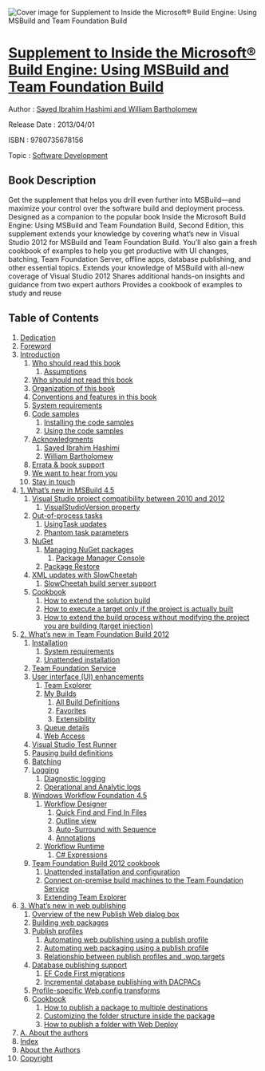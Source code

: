 ![Cover image for Supplement to Inside the Microsoft® Build Engine: Using MSBuild and Team Foundation Build](https://imgdetail.ebookreading.net/cover/cover/software_development/EB9780735678156.jpg)

[Supplement to Inside the Microsoft® Build Engine: Using MSBuild and Team Foundation Build](https://ebookreading.net/view/book/Supplement+to+Inside+the+Microsoft%C2%AE+Build+Engine%3A+Using+MSBuild+and+Team+Foundation+Build-EB9780735678156_1.html "Supplement to Inside the Microsoft® Build Engine: Using MSBuild and Team Foundation Build")
====================================================================================================================

Author : [Sayed Ibrahim Hashimi and William Bartholomew](https://ebookreading.net/search/author/Sayed+Ibrahim+Hashimi+and+William+Bartholomew)

Release Date : 2013/04/01

ISBN : 9780735678156

Topic : [Software Development](https://ebookreading.net/search/category/software-development)

Book Description
-----------------

Get the supplement that helps you drill even further into MSBuild—and maximize your control over the software build and deployment process. Designed as a companion to the popular book Inside the Microsoft Build Engine: Using MSBuild and Team Foundation Build, Second Edition, this supplement extends your knowledge by covering what’s new in Visual Studio 2012 for MSBuild and Team Foundation Build. You’ll also gain a fresh cookbook of examples to help you get productive with UI changes, batching, Team Foundation Server, offline apps, database publishing, and other essential topics.
Extends your knowledge of MSBuild with all-new coverage of Visual Studio 2012
Shares additional hands-on insights and guidance from two expert authors
Provides a cookbook of examples to study and reuse
              
Table of Contents
-----------------

1. [Dedication](https://ebookreading.net/view/book/Supplement+to+Inside+the+Microsoft%C2%AE+Build+Engine%3A+Using+MSBuild+and+Team+Foundation+Build-EB9780735678156_3.html)
1. [Foreword](https://ebookreading.net/view/book/Supplement+to+Inside+the+Microsoft%C2%AE+Build+Engine%3A+Using+MSBuild+and+Team+Foundation+Build-EB9780735678156_4.html)
1. [Introduction](https://ebookreading.net/view/book/Supplement+to+Inside+the+Microsoft%C2%AE+Build+Engine%3A+Using+MSBuild+and+Team+Foundation+Build-EB9780735678156_5.html)
    1. [Who should read this book](https://ebookreading.net/view/book/Supplement+to+Inside+the+Microsoft%C2%AE+Build+Engine%3A+Using+MSBuild+and+Team+Foundation+Build-EB9780735678156_5.html#who_should_read_thi)
        1. [Assumptions](https://ebookreading.net/view/book/Supplement+to+Inside+the+Microsoft%C2%AE+Build+Engine%3A+Using+MSBuild+and+Team+Foundation+Build-EB9780735678156_5.html#assumptions)
    1. [Who should not read this book](https://ebookreading.net/view/book/Supplement+to+Inside+the+Microsoft%C2%AE+Build+Engine%3A+Using+MSBuild+and+Team+Foundation+Build-EB9780735678156_5.html#who_should_not_read)
    1. [Organization of this book](https://ebookreading.net/view/book/Supplement+to+Inside+the+Microsoft%C2%AE+Build+Engine%3A+Using+MSBuild+and+Team+Foundation+Build-EB9780735678156_5.html#organization_of_thi)
    1. [Conventions and features in this book](https://ebookreading.net/view/book/Supplement+to+Inside+the+Microsoft%C2%AE+Build+Engine%3A+Using+MSBuild+and+Team+Foundation+Build-EB9780735678156_5.html#conventions_and_fea)
    1. [System requirements](https://ebookreading.net/view/book/Supplement+to+Inside+the+Microsoft%C2%AE+Build+Engine%3A+Using+MSBuild+and+Team+Foundation+Build-EB9780735678156_5.html#system_requirements)
    1. [Code samples](https://ebookreading.net/view/book/Supplement+to+Inside+the+Microsoft%C2%AE+Build+Engine%3A+Using+MSBuild+and+Team+Foundation+Build-EB9780735678156_5.html#code_samples)
        1. [Installing the code samples](https://ebookreading.net/view/book/Supplement+to+Inside+the+Microsoft%C2%AE+Build+Engine%3A+Using+MSBuild+and+Team+Foundation+Build-EB9780735678156_5.html#installing_the_code)
        1. [Using the code samples](https://ebookreading.net/view/book/Supplement+to+Inside+the+Microsoft%C2%AE+Build+Engine%3A+Using+MSBuild+and+Team+Foundation+Build-EB9780735678156_5.html#using_the_code_samp)
    1. [Acknowledgments](https://ebookreading.net/view/book/Supplement+to+Inside+the+Microsoft%C2%AE+Build+Engine%3A+Using+MSBuild+and+Team+Foundation+Build-EB9780735678156_5.html#acknowledgments)
        1. [Sayed Ibrahim Hashimi](https://ebookreading.net/view/book/Supplement+to+Inside+the+Microsoft%C2%AE+Build+Engine%3A+Using+MSBuild+and+Team+Foundation+Build-EB9780735678156_5.html#sayed_ibrahim_hashi)
        1. [William Bartholomew](https://ebookreading.net/view/book/Supplement+to+Inside+the+Microsoft%C2%AE+Build+Engine%3A+Using+MSBuild+and+Team+Foundation+Build-EB9780735678156_5.html#william_bartholomew)
    1. [Errata &amp; book support](https://ebookreading.net/view/book/Supplement+to+Inside+the+Microsoft%C2%AE+Build+Engine%3A+Using+MSBuild+and+Team+Foundation+Build-EB9780735678156_5.html#errata_ampersand_bo)
    1. [We want to hear from you](https://ebookreading.net/view/book/Supplement+to+Inside+the+Microsoft%C2%AE+Build+Engine%3A+Using+MSBuild+and+Team+Foundation+Build-EB9780735678156_5.html#we_want_to_hear_fro)
    1. [Stay in touch](https://ebookreading.net/view/book/Supplement+to+Inside+the+Microsoft%C2%AE+Build+Engine%3A+Using+MSBuild+and+Team+Foundation+Build-EB9780735678156_5.html#stay_in_touch)
1. [1. What’s new in MSBuild 4.5](https://ebookreading.net/view/book/Supplement+to+Inside+the+Microsoft%C2%AE+Build+Engine%3A+Using+MSBuild+and+Team+Foundation+Build-EB9780735678156_6.html)
    1. [Visual Studio project compatibility between 2010 and 2012](https://ebookreading.net/view/book/Supplement+to+Inside+the+Microsoft%C2%AE+Build+Engine%3A+Using+MSBuild+and+Team+Foundation+Build-EB9780735678156_6.html#visual_studio_proje)
        1. [VisualStudioVersion property](https://ebookreading.net/view/book/Supplement+to+Inside+the+Microsoft%C2%AE+Build+Engine%3A+Using+MSBuild+and+Team+Foundation+Build-EB9780735678156_6.html#visualstudioversion)
    1. [Out-of-process tasks](https://ebookreading.net/view/book/Supplement+to+Inside+the+Microsoft%C2%AE+Build+Engine%3A+Using+MSBuild+and+Team+Foundation+Build-EB9780735678156_6.html#out-of-process_task)
        1. [UsingTask updates](https://ebookreading.net/view/book/Supplement+to+Inside+the+Microsoft%C2%AE+Build+Engine%3A+Using+MSBuild+and+Team+Foundation+Build-EB9780735678156_6.html#usingtask_updates)
        1. [Phantom task parameters](https://ebookreading.net/view/book/Supplement+to+Inside+the+Microsoft%C2%AE+Build+Engine%3A+Using+MSBuild+and+Team+Foundation+Build-EB9780735678156_6.html#phantom_task_parame)
    1. [NuGet](https://ebookreading.net/view/book/Supplement+to+Inside+the+Microsoft%C2%AE+Build+Engine%3A+Using+MSBuild+and+Team+Foundation+Build-EB9780735678156_6.html#nuget)
        1. [Managing NuGet packages](https://ebookreading.net/view/book/Supplement+to+Inside+the+Microsoft%C2%AE+Build+Engine%3A+Using+MSBuild+and+Team+Foundation+Build-EB9780735678156_6.html#managing_nuget_pack)
            1. [Package Manager Console](https://ebookreading.net/view/book/Supplement+to+Inside+the+Microsoft%C2%AE+Build+Engine%3A+Using+MSBuild+and+Team+Foundation+Build-EB9780735678156_6.html#package_manager_con)
        1. [Package Restore](https://ebookreading.net/view/book/Supplement+to+Inside+the+Microsoft%C2%AE+Build+Engine%3A+Using+MSBuild+and+Team+Foundation+Build-EB9780735678156_6.html#package_restore)
    1. [XML updates with SlowCheetah](https://ebookreading.net/view/book/Supplement+to+Inside+the+Microsoft%C2%AE+Build+Engine%3A+Using+MSBuild+and+Team+Foundation+Build-EB9780735678156_6.html#xml_updates_with_sl)
        1. [SlowCheetah build server support](https://ebookreading.net/view/book/Supplement+to+Inside+the+Microsoft%C2%AE+Build+Engine%3A+Using+MSBuild+and+Team+Foundation+Build-EB9780735678156_6.html#slowcheetah_build_s)
    1. [Cookbook](https://ebookreading.net/view/book/Supplement+to+Inside+the+Microsoft%C2%AE+Build+Engine%3A+Using+MSBuild+and+Team+Foundation+Build-EB9780735678156_6.html#cookbook)
        1. [How to extend the solution build](https://ebookreading.net/view/book/Supplement+to+Inside+the+Microsoft%C2%AE+Build+Engine%3A+Using+MSBuild+and+Team+Foundation+Build-EB9780735678156_6.html#how_to_extend_the_s)
        1. [How to execute a target only if the project is actually built](https://ebookreading.net/view/book/Supplement+to+Inside+the+Microsoft%C2%AE+Build+Engine%3A+Using+MSBuild+and+Team+Foundation+Build-EB9780735678156_6.html#how_to_execute_a_ta)
        1. [How to extend the build process without modifying the project you are building (target injection)](https://ebookreading.net/view/book/Supplement+to+Inside+the+Microsoft%C2%AE+Build+Engine%3A+Using+MSBuild+and+Team+Foundation+Build-EB9780735678156_6.html#how_to_extend_the_b)
1. [2. What’s new in Team Foundation Build 2012](https://ebookreading.net/view/book/Supplement+to+Inside+the+Microsoft%C2%AE+Build+Engine%3A+Using+MSBuild+and+Team+Foundation+Build-EB9780735678156_7.html)
    1. [Installation](https://ebookreading.net/view/book/Supplement+to+Inside+the+Microsoft%C2%AE+Build+Engine%3A+Using+MSBuild+and+Team+Foundation+Build-EB9780735678156_7.html#installation)
        1. [System requirements](https://ebookreading.net/view/book/Supplement+to+Inside+the+Microsoft%C2%AE+Build+Engine%3A+Using+MSBuild+and+Team+Foundation+Build-EB9780735678156_7.html#system_requirements)
        1. [Unattended installation](https://ebookreading.net/view/book/Supplement+to+Inside+the+Microsoft%C2%AE+Build+Engine%3A+Using+MSBuild+and+Team+Foundation+Build-EB9780735678156_7.html#unattended_installa)
    1. [Team Foundation Service](https://ebookreading.net/view/book/Supplement+to+Inside+the+Microsoft%C2%AE+Build+Engine%3A+Using+MSBuild+and+Team+Foundation+Build-EB9780735678156_7.html#team_foundation_ser)
    1. [User interface (UI) enhancements](https://ebookreading.net/view/book/Supplement+to+Inside+the+Microsoft%C2%AE+Build+Engine%3A+Using+MSBuild+and+Team+Foundation+Build-EB9780735678156_7.html#user_interface_left)
        1. [Team Explorer](https://ebookreading.net/view/book/Supplement+to+Inside+the+Microsoft%C2%AE+Build+Engine%3A+Using+MSBuild+and+Team+Foundation+Build-EB9780735678156_7.html#team_explorer)
        1. [My Builds](https://ebookreading.net/view/book/Supplement+to+Inside+the+Microsoft%C2%AE+Build+Engine%3A+Using+MSBuild+and+Team+Foundation+Build-EB9780735678156_7.html#my_builds)
            1. [All Build Definitions](https://ebookreading.net/view/book/Supplement+to+Inside+the+Microsoft%C2%AE+Build+Engine%3A+Using+MSBuild+and+Team+Foundation+Build-EB9780735678156_7.html#all_build_definitio)
            1. [Favorites](https://ebookreading.net/view/book/Supplement+to+Inside+the+Microsoft%C2%AE+Build+Engine%3A+Using+MSBuild+and+Team+Foundation+Build-EB9780735678156_7.html#favorites)
            1. [Extensibility](https://ebookreading.net/view/book/Supplement+to+Inside+the+Microsoft%C2%AE+Build+Engine%3A+Using+MSBuild+and+Team+Foundation+Build-EB9780735678156_7.html#extensibility)
        1. [Queue details](https://ebookreading.net/view/book/Supplement+to+Inside+the+Microsoft%C2%AE+Build+Engine%3A+Using+MSBuild+and+Team+Foundation+Build-EB9780735678156_7.html#queue_details)
        1. [Web Access](https://ebookreading.net/view/book/Supplement+to+Inside+the+Microsoft%C2%AE+Build+Engine%3A+Using+MSBuild+and+Team+Foundation+Build-EB9780735678156_7.html#web_access)
    1. [Visual Studio Test Runner](https://ebookreading.net/view/book/Supplement+to+Inside+the+Microsoft%C2%AE+Build+Engine%3A+Using+MSBuild+and+Team+Foundation+Build-EB9780735678156_7.html#visual_studio_test_)
    1. [Pausing build definitions](https://ebookreading.net/view/book/Supplement+to+Inside+the+Microsoft%C2%AE+Build+Engine%3A+Using+MSBuild+and+Team+Foundation+Build-EB9780735678156_7.html#pausing_build_defin)
    1. [Batching](https://ebookreading.net/view/book/Supplement+to+Inside+the+Microsoft%C2%AE+Build+Engine%3A+Using+MSBuild+and+Team+Foundation+Build-EB9780735678156_7.html#batching)
    1. [Logging](https://ebookreading.net/view/book/Supplement+to+Inside+the+Microsoft%C2%AE+Build+Engine%3A+Using+MSBuild+and+Team+Foundation+Build-EB9780735678156_7.html#logging)
        1. [Diagnostic logging](https://ebookreading.net/view/book/Supplement+to+Inside+the+Microsoft%C2%AE+Build+Engine%3A+Using+MSBuild+and+Team+Foundation+Build-EB9780735678156_7.html#diagnostic_logging)
        1. [Operational and Analytic logs](https://ebookreading.net/view/book/Supplement+to+Inside+the+Microsoft%C2%AE+Build+Engine%3A+Using+MSBuild+and+Team+Foundation+Build-EB9780735678156_7.html#operational_and_ana)
    1. [Windows Workflow Foundation 4.5](https://ebookreading.net/view/book/Supplement+to+Inside+the+Microsoft%C2%AE+Build+Engine%3A+Using+MSBuild+and+Team+Foundation+Build-EB9780735678156_7.html#windows_workflow_fo)
        1. [Workflow Designer](https://ebookreading.net/view/book/Supplement+to+Inside+the+Microsoft%C2%AE+Build+Engine%3A+Using+MSBuild+and+Team+Foundation+Build-EB9780735678156_7.html#workflow_designer)
            1. [Quick Find and Find In Files](https://ebookreading.net/view/book/Supplement+to+Inside+the+Microsoft%C2%AE+Build+Engine%3A+Using+MSBuild+and+Team+Foundation+Build-EB9780735678156_7.html#quick_find_and_find)
            1. [Outline view](https://ebookreading.net/view/book/Supplement+to+Inside+the+Microsoft%C2%AE+Build+Engine%3A+Using+MSBuild+and+Team+Foundation+Build-EB9780735678156_7.html#outline_view)
            1. [Auto-Surround with Sequence](https://ebookreading.net/view/book/Supplement+to+Inside+the+Microsoft%C2%AE+Build+Engine%3A+Using+MSBuild+and+Team+Foundation+Build-EB9780735678156_7.html#auto-surround_with_)
            1. [Annotations](https://ebookreading.net/view/book/Supplement+to+Inside+the+Microsoft%C2%AE+Build+Engine%3A+Using+MSBuild+and+Team+Foundation+Build-EB9780735678156_7.html#annotations)
        1. [Workflow Runtime](https://ebookreading.net/view/book/Supplement+to+Inside+the+Microsoft%C2%AE+Build+Engine%3A+Using+MSBuild+and+Team+Foundation+Build-EB9780735678156_7.html#workflow_runtime)
            1. [C# Expressions](https://ebookreading.net/view/book/Supplement+to+Inside+the+Microsoft%C2%AE+Build+Engine%3A+Using+MSBuild+and+Team+Foundation+Build-EB9780735678156_7.html#chash_expressions)
    1. [Team Foundation Build 2012 cookbook](https://ebookreading.net/view/book/Supplement+to+Inside+the+Microsoft%C2%AE+Build+Engine%3A+Using+MSBuild+and+Team+Foundation+Build-EB9780735678156_7.html#team_foundation_bui)
        1. [Unattended installation and configuration](https://ebookreading.net/view/book/Supplement+to+Inside+the+Microsoft%C2%AE+Build+Engine%3A+Using+MSBuild+and+Team+Foundation+Build-EB9780735678156_7.html#unattended_installa)
        1. [Connect on-premise build machines to the Team Foundation Service](https://ebookreading.net/view/book/Supplement+to+Inside+the+Microsoft%C2%AE+Build+Engine%3A+Using+MSBuild+and+Team+Foundation+Build-EB9780735678156_7.html#connect_on-premise_)
        1. [Extending Team Explorer](https://ebookreading.net/view/book/Supplement+to+Inside+the+Microsoft%C2%AE+Build+Engine%3A+Using+MSBuild+and+Team+Foundation+Build-EB9780735678156_7.html#extending_team_expl)
1. [3. What’s new in web publishing](https://ebookreading.net/view/book/Supplement+to+Inside+the+Microsoft%C2%AE+Build+Engine%3A+Using+MSBuild+and+Team+Foundation+Build-EB9780735678156_8.html)
    1. [Overview of the new Publish Web dialog box](https://ebookreading.net/view/book/Supplement+to+Inside+the+Microsoft%C2%AE+Build+Engine%3A+Using+MSBuild+and+Team+Foundation+Build-EB9780735678156_8.html#overview_of_the_new)
    1. [Building web packages](https://ebookreading.net/view/book/Supplement+to+Inside+the+Microsoft%C2%AE+Build+Engine%3A+Using+MSBuild+and+Team+Foundation+Build-EB9780735678156_8.html#building_web_packag)
    1. [Publish profiles](https://ebookreading.net/view/book/Supplement+to+Inside+the+Microsoft%C2%AE+Build+Engine%3A+Using+MSBuild+and+Team+Foundation+Build-EB9780735678156_8.html#publish_profiles)
        1. [Automating web publishing using a publish profile](https://ebookreading.net/view/book/Supplement+to+Inside+the+Microsoft%C2%AE+Build+Engine%3A+Using+MSBuild+and+Team+Foundation+Build-EB9780735678156_8.html#automating_web_publ)
        1. [Automating web packaging using a publish profile](https://ebookreading.net/view/book/Supplement+to+Inside+the+Microsoft%C2%AE+Build+Engine%3A+Using+MSBuild+and+Team+Foundation+Build-EB9780735678156_8.html#automating_web_pack)
        1. [Relationship between publish profiles and .wpp.targets](https://ebookreading.net/view/book/Supplement+to+Inside+the+Microsoft%C2%AE+Build+Engine%3A+Using+MSBuild+and+Team+Foundation+Build-EB9780735678156_8.html#relationship_betwee)
    1. [Database publishing support](https://ebookreading.net/view/book/Supplement+to+Inside+the+Microsoft%C2%AE+Build+Engine%3A+Using+MSBuild+and+Team+Foundation+Build-EB9780735678156_8.html#database_publishing)
        1. [EF Code First migrations](https://ebookreading.net/view/book/Supplement+to+Inside+the+Microsoft%C2%AE+Build+Engine%3A+Using+MSBuild+and+Team+Foundation+Build-EB9780735678156_8.html#ef_code_first_migra)
        1. [Incremental database publishing with DACPACs](https://ebookreading.net/view/book/Supplement+to+Inside+the+Microsoft%C2%AE+Build+Engine%3A+Using+MSBuild+and+Team+Foundation+Build-EB9780735678156_8.html#incremental_databas)
    1. [Profile-specific Web.config transforms](https://ebookreading.net/view/book/Supplement+to+Inside+the+Microsoft%C2%AE+Build+Engine%3A+Using+MSBuild+and+Team+Foundation+Build-EB9780735678156_8.html#profile-specific_we)
    1. [Cookbook](https://ebookreading.net/view/book/Supplement+to+Inside+the+Microsoft%C2%AE+Build+Engine%3A+Using+MSBuild+and+Team+Foundation+Build-EB9780735678156_8.html#cookbook-id00003)
        1. [How to publish a package to multiple destinations](https://ebookreading.net/view/book/Supplement+to+Inside+the+Microsoft%C2%AE+Build+Engine%3A+Using+MSBuild+and+Team+Foundation+Build-EB9780735678156_8.html#how_to_publish_a_pa)
        1. [Customizing the folder structure inside the package](https://ebookreading.net/view/book/Supplement+to+Inside+the+Microsoft%C2%AE+Build+Engine%3A+Using+MSBuild+and+Team+Foundation+Build-EB9780735678156_8.html#customizing_the_fol)
        1. [How to publish a folder with Web Deploy](https://ebookreading.net/view/book/Supplement+to+Inside+the+Microsoft%C2%AE+Build+Engine%3A+Using+MSBuild+and+Team+Foundation+Build-EB9780735678156_8.html#how_to_publish_a_fo)
1. [A. About the authors](https://ebookreading.net/view/book/Supplement+to+Inside+the+Microsoft%C2%AE+Build+Engine%3A+Using+MSBuild+and+Team+Foundation+Build-EB9780735678156_9.html)
1. [Index](https://ebookreading.net/view/book/Supplement+to+Inside+the+Microsoft%C2%AE+Build+Engine%3A+Using+MSBuild+and+Team+Foundation+Build-EB9780735678156_10.html)
1. [About the Authors](https://ebookreading.net/view/book/Supplement+to+Inside+the+Microsoft%C2%AE+Build+Engine%3A+Using+MSBuild+and+Team+Foundation+Build-EB9780735678156_11.html)
1. [Copyright](https://ebookreading.net/view/book/Supplement+to+Inside+the+Microsoft%C2%AE+Build+Engine%3A+Using+MSBuild+and+Team+Foundation+Build-EB9780735678156_12.html)
